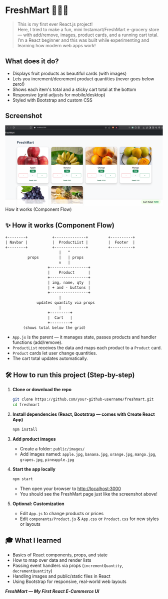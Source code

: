 # FreshMart 🛒🍎🍌

> This is my first ever React.js project!  
> Here, I tried to make a fun, mini Instamart/FreshMart e-grocery store — with add/remove, images, product cards, and a running cart total.  
> I’m a React beginner and this was built while experimenting and learning how modern web apps work!

## What does it do?

- Displays fruit products as beautiful cards (with images)
- Lets you increment/decrement product quantities (never goes below zero!)
- Shows each item's total and a sticky cart total at the bottom
- Responsive (grid adjusts for mobile/desktop)
- Styled with Bootstrap and custom CSS

## Screenshot

![FreshMart React Project](public/images/AppPreview.png) How it works (Component Flow)

## ✨ How it works (Component Flow)

```
+--------+           +--------------+         +----------+
| Navbar |           |  ProductList |         |  Footer  |
+--------+           +--------------+         +----------+
                        |   ^
          props         |   | props
                        v   |
                   +-----------------+
                   |    Product      |
                   +-----------------+
                   | img, name, qty  |
                   | + and - buttons |
                   +-----------------+
                        |
              updates quantity via props
                        |
                   +---------+
                   |  Cart   |
                   +---------+
        (shows total below the grid)
```

- `App.js` is the parent — it manages state, passes products and handler functions (add/remove).
- `ProductList` receives the data and maps each product to a `Product` card.
- `Product` cards let user change quantities.
- The cart total updates automatically.

## 🛠️ How to run this project (Step-by-step)

1. **Clone or download the repo**  
   ```bash
   git clone https://github.com/your-github-username/freshmart.git
   cd freshmart
   ```
2. **Install dependencies (React, Bootstrap — comes with Create React App)**
   ```bash
   npm install
   ```
3. **Add product images**  
   - Create a folder: `public/images/`
   - Add images named: `apple.jpg`, `banana.jpg`, `orange.jpg`, `mango.jpg`, `grapes.jpg`, `pineapple.jpg`

4. **Start the app locally**
   ```bash
   npm start
   ```
   - Then open your browser to [http://localhost:3000](http://localhost:3000)
   - You should see the FreshMart page just like the screenshot above!

5. **Optional: Customization**
   - Edit `App.js` to change products or prices
   - Edit `components/Product.js` & `App.css` or `Product.css` for new styles or layouts

## 🎓 What I learned

- Basics of React components, props, and state
- How to map over data and render lists
- Passing event handlers via props (`incrementQuantity`, `decrementQuantity`)
- Handling images and public/static files in React
- Using Bootstrap for responsive, real-world web layouts

**_FreshMart — My First React E-Commerce UI_**
